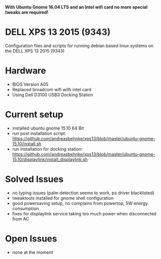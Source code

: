 **With Ubuntu Gnome 16.04 LTS and an Intel wifi card no more special tweaks are required!**

# DELL XPS 13 2015 (9343)
Configuration files and scripts for running debian based linux systems on the DELL XPS 13 2015 (9343)

# Hardware
- BIOS Version A05
- Replaced broadcom wifi with intel card
- Using Dell D3100 USB3 Docking Station

# Current setup
- installed ubuntu gnome 15.10 64 Bit
- run post installation script: https://github.com/andreasbehnke/xps13/blob/master/ubuntu-gnome-15.10/install.sh
- run installation for docking station: https://github.com/andreasbehnke/xps13/blob/master/ubuntu-gnome-15.10/displaylink/install_displaylink.sh

# Solved Issues
- no typing issues (palm detection seems to work, ps driver blacklisted)
- tweaktools installed for gnome shell configuration
- good powersaving setup, no complains from powertop, 5W energy consumption
- fixes for displaylink service taking too much power when disconnected from AC

# Open Issues
- none at the moment
